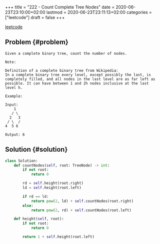 +++
title = "222 - Count Complete Tree Nodes"
date = 2020-06-23T23:10:00+02:00
lastmod = 2020-06-23T23:11:13+02:00
categories = ["leetcode"]
draft = false
+++

[leetcode](https://leetcode.com/problems/count-complete-tree-nodes/)


## Problem {#problem}

```text
Given a complete binary tree, count the number of nodes.

Note:

Definition of a complete binary tree from Wikipedia:
In a complete binary tree every level, except possibly the last, is completely filled, and all nodes in the last level are as far left as possible. It can have between 1 and 2h nodes inclusive at the last level h.

Example:

Input:
    1
   / \
  2   3
 / \  /
4  5 6

Output: 6
```


## Solution {#solution}

```python
class Solution:
    def countNodes(self, root: TreeNode) -> int:
        if not root:
            return 0

        rd = self.height(root.right)
        ld = self.height(root.left)

        if rd == ld:
            return pow(2, ld) + self.countNodes(root.right)
        else:
            return pow(2, rd) + self.countNodes(root.left)

    def height(self, root):
        if not root:
            return 0

        return 1 + self.height(root.left)
```
